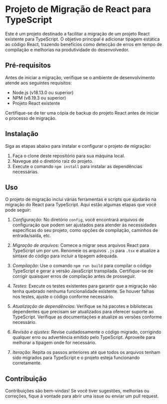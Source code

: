 # Projeto de Migração de React para TypeScript

Este é um projeto destinado a facilitar a migração de um projeto React existente para TypeScript. O objetivo principal é adicionar tipagem estática ao código React, trazendo benefícios como detecção de erros em tempo de compilação e melhorias na produtividade do desenvolvedor.

## Pré-requisitos

Antes de iniciar a migração, verifique se o ambiente de desenvolvimento atende aos seguintes requisitos:

- Node.js (v18.13.0 ou superior)
- NPM (v8.19.3 ou superior)
- Projeto React existente

Certifique-se de ter uma cópia de backup do projeto React antes de iniciar o processo de migração.

## Instalação

Siga as etapas abaixo para instalar e configurar o projeto de migração:

1. Faça o clone deste repositório para sua máquina local.
2. Navegue até o diretório raiz do projeto.
3. Execute o comando `npm install` para instalar as dependências necessárias.

## Uso

O projeto de migração inclui várias ferramentas e scripts que ajudarão na migração do React para TypeScript. Aqui estão algumas etapas que você pode seguir:

1. *Configuração*: No diretório `config`, você encontrará arquivos de configuração que podem ser ajustados para atender às necessidades específicas do seu projeto, como opções de compilação, caminhos de entrada/saída, etc.

2. *Migração de arquivos*: Comece a migrar seus arquivos React para TypeScript um por um. Renomeie os arquivos `.js` para `.tsx` e atualize a sintaxe do código para incluir a tipagem adequada.

3. *Compilação*: Use o comando `npm run build` para compilar o código TypeScript e gerar a versão JavaScript transpilada. Certifique-se de corrigir quaisquer erros de compilação antes de prosseguir.

4. *Testes*: Execute os testes existentes para garantir que a migração não tenha quebrado nenhuma funcionalidade existente. Se houver falhas nos testes, ajuste o código conforme necessário.

5. *Atualização de dependências*: Verifique se há pacotes e bibliotecas dependentes que precisam ser atualizados para oferecer suporte ao TypeScript. Verifique as documentações e atualize as versões conforme necessário.

6. *Revisão e ajustes*: Revise cuidadosamente o código migrado, corrigindo qualquer erro ou advertência emitido pelo TypeScript. Aproveite para melhorar a tipagem onde for necessário.

7. *Iteração*: Repita os passos anteriores até que todos os arquivos tenham sido migrados para TypeScript e o projeto esteja funcionando corretamente.

## Contribuição

Contribuições são bem-vindas! Se você tiver sugestões, melhorias ou correções, fique à vontade para abrir uma issue ou enviar um pull request.
